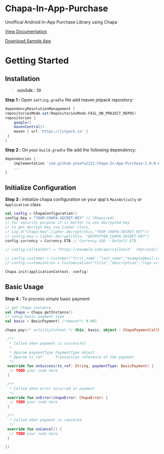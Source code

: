 # Chapa-In-App-Purchase
Unoffical Android In-App Purchase Library using Chapa

[View Documentation](https://yosefw1221.github.io/chapa-in-app-purchase-doc/)

[Download Sample App](https://drive.google.com/file/d/10uex5K9aNCghJCLauvvqqr-UKdcVchmp/view?usp=share_link)

# Getting Started

## Installation

> **minSdk : 19**

**Step 1 :** Open ```setting.gradle``` file add maven jetpack repository:

```gradle
dependencyResolutionManagement {
repositoriesMode.set(RepositoriesMode.FAIL_ON_PROJECT_REPOS)
repositories {
    google()
    mavenCentral()
    maven { url 'https://jitpack.io' }
 }
}
```

**Step 2 :** On your ```build.gradle``` file add the following dependency:

```gradle
dependencies {
    implementation 'com.github.yosefw1221:Chapa-In-App-Purchase:1.0.0-beta'
    ...
}
```

## Initialize Configuration

**Step 3 :** Initialize chapa configuration on your app's ```MainActivity``` or ```Application``` class

```kotlin
val config = ChapaConfiguration()
config.key = "YOUR-CHAPA-SECRET-KEY" // (Required)
// for security purpose it is better to use decrypted key
// to get decrypt key use Cipher class,
// Log.d("Chapa-key",Cipher.decrypt(this,"YOUR CHAPA-SECRET-KEY"))
// config.key = Cipher.decrypt(this, "DECRYPTED_CHAPA-SECRET-KEY")
config.currency = Currency.ETB // Currency.USD --Default ETB

// config.callbackUrl = "https://example.com/api/callback"  (Optional)

// config.customer = Customer("first_name","last_name","example@mail.com") (Optional)  Dialog will show to customer, to fill their infomation
// config.customization = Customization("title","description","logo-url")

Chapa.init(applicationContext, config)

```

## Basic Usage

**Step 4 :** To process simple basic payment

```kotlin
// get chapa instance
val chapa = Chapa.getInstance()
// setup basic payment type
val basic = BasicPayment( /*amount*/ 9.99)

chapa.pay(/* activityContext */ this, basic, object : ChapaPaymentCallback<BasicPayment> {

 /**
  * Called when payment is successful
  *
  * @param paymentType PaymentType object
  * @param tx_ref      Transaction reference of the payment
  */
 override fun onSuccess(tx_ref: String, paymentType: BasicPayment) {
  // TODO your code here
 }

 /**
  * Called when error occurred in payment
  */
 override fun onError(chapaError: ChapaError) {
  // TODO your code here
 }

 /**
  * Called when payment is canceled
  */
 override fun onCancel() {
  // TODO your code here
 }

})
```
